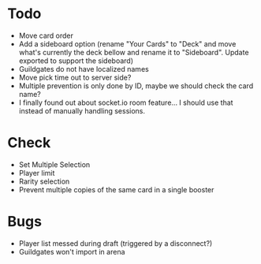 # Todo
 * Move card order
 * Add a sideboard option (rename "Your Cards" to "Deck" and move what's currently the deck bellow and rename it to "Sideboard". Update exported to support the sideboard)
 * Guildgates do not have localized names
 * Move pick time out to server side?
 * Multiple prevention is only done by ID, maybe we should check the card name?
 * I finally found out about socket.io room feature... I should use that instead of manually handling sessions.
 
# Check
 * Set Multiple Selection
 * Player limit
 * Rarity selection
 * Prevent multiple copies of the same card in a single booster
 
# Bugs
 * Player list messed during draft (triggered by a disconnect?)
 * Guildgates won't import in arena